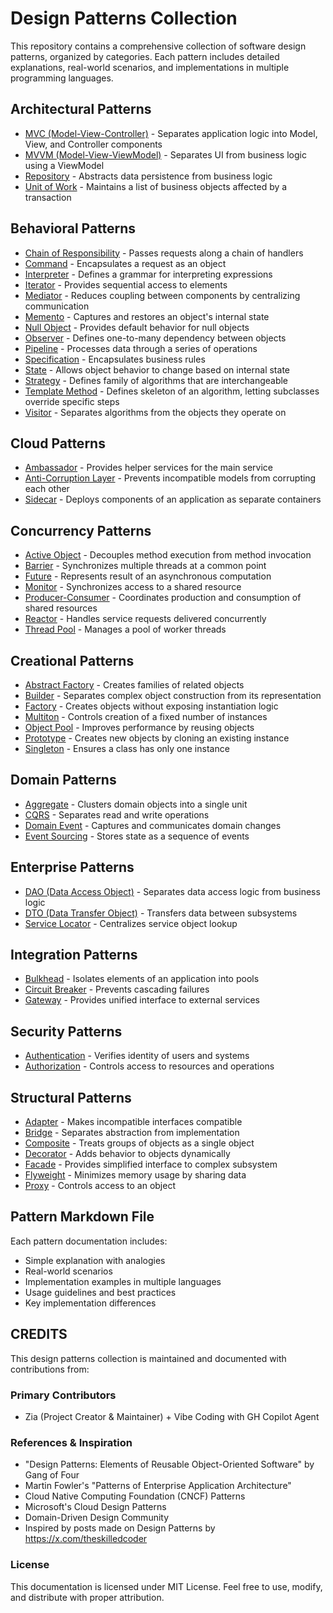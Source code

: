 # Design Patterns Collection

This repository contains a comprehensive collection of software design patterns, organized by categories. Each pattern includes detailed explanations, real-world scenarios, and implementations in multiple programming languages.

## Architectural Patterns
- [MVC (Model-View-Controller)](Architectural/MVC-Pattern.md) - Separates application logic into Model, View, and Controller components
- [MVVM (Model-View-ViewModel)](Architectural/MVVM-Pattern.md) - Separates UI from business logic using a ViewModel
- [Repository](Architectural/Repository-Pattern.md) - Abstracts data persistence from business logic
- [Unit of Work](Architectural/UnitOfWork-Pattern.md) - Maintains a list of business objects affected by a transaction

## Behavioral Patterns
- [Chain of Responsibility](Behavioral/ChainOfResponsibility-Pattern.md) - Passes requests along a chain of handlers
- [Command](Behavioral/Command-Pattern.md) - Encapsulates a request as an object
- [Interpreter](Behavioral/Interpreter-Pattern.md) - Defines a grammar for interpreting expressions
- [Iterator](Behavioral/Iterator-Pattern.md) - Provides sequential access to elements
- [Mediator](Behavioral/Mediator-Pattern.md) - Reduces coupling between components by centralizing communication
- [Memento](Behavioral/Memento-Pattern.md) - Captures and restores an object's internal state
- [Null Object](Behavioral/NullObject-Pattern.md) - Provides default behavior for null objects
- [Observer](Behavioral/Observer-Pattern.md) - Defines one-to-many dependency between objects
- [Pipeline](Behavioral/Pipeline-Pattern.md) - Processes data through a series of operations
- [Specification](Behavioral/Specification-Pattern.md) - Encapsulates business rules
- [State](Behavioral/State-Pattern.md) - Allows object behavior to change based on internal state
- [Strategy](Behavioral/Strategy-Pattern.md) - Defines family of algorithms that are interchangeable
- [Template Method](Behavioral/TemplateMethod-Pattern.md) - Defines skeleton of an algorithm, letting subclasses override specific steps
- [Visitor](Behavioral/Visitor-Pattern.md) - Separates algorithms from the objects they operate on

## Cloud Patterns
- [Ambassador](Cloud/Ambassador-Pattern.md) - Provides helper services for the main service
- [Anti-Corruption Layer](Cloud/Anti-Corruption-Layer-Pattern.md) - Prevents incompatible models from corrupting each other
- [Sidecar](Cloud/Sidecar-Pattern.md) - Deploys components of an application as separate containers

## Concurrency Patterns
- [Active Object](Concurrency/ActiveObject-Pattern.md) - Decouples method execution from method invocation
- [Barrier](Concurrency/Barrier-Pattern.md) - Synchronizes multiple threads at a common point
- [Future](Concurrency/Future-Pattern.md) - Represents result of an asynchronous computation
- [Monitor](Concurrency/Monitor-Pattern.md) - Synchronizes access to a shared resource
- [Producer-Consumer](Concurrency/ProducerConsumer-Pattern.md) - Coordinates production and consumption of shared resources
- [Reactor](Concurrency/Reactor-Pattern.md) - Handles service requests delivered concurrently
- [Thread Pool](Concurrency/ThreadPool-Pattern.md) - Manages a pool of worker threads

## Creational Patterns
- [Abstract Factory](Creational/AbstractFactory-Pattern.md) - Creates families of related objects
- [Builder](Creational/Builder-Pattern.md) - Separates complex object construction from its representation
- [Factory](Creational/Factory-Pattern.md) - Creates objects without exposing instantiation logic
- [Multiton](Creational/Multiton-Pattern.md) - Controls creation of a fixed number of instances
- [Object Pool](Creational/ObjectPool-Pattern.md) - Improves performance by reusing objects
- [Prototype](Creational/Prototype-Pattern.md) - Creates new objects by cloning an existing instance
- [Singleton](Creational/Singleton-Pattern.md) - Ensures a class has only one instance

## Domain Patterns
- [Aggregate](Domain/Aggregate-Pattern.md) - Clusters domain objects into a single unit
- [CQRS](Domain/CQRS-Pattern.md) - Separates read and write operations
- [Domain Event](Domain/Domain-Event-Pattern.md) - Captures and communicates domain changes
- [Event Sourcing](Domain/Event-Sourcing-Pattern.md) - Stores state as a sequence of events

## Enterprise Patterns
- [DAO (Data Access Object)](Enterprise/DAO-Pattern.md) - Separates data access logic from business logic
- [DTO (Data Transfer Object)](Enterprise/DTO-Pattern.md) - Transfers data between subsystems
- [Service Locator](Enterprise/ServiceLocator-Pattern.md) - Centralizes service object lookup

## Integration Patterns
- [Bulkhead](Integration/Bulkhead-Pattern.md) - Isolates elements of an application into pools
- [Circuit Breaker](Integration/Circuit-Breaker-Pattern.md) - Prevents cascading failures
- [Gateway](Integration/Gateway-Pattern.md) - Provides unified interface to external services

## Security Patterns
- [Authentication](Security/Authentication-Pattern.md) - Verifies identity of users and systems
- [Authorization](Security/Authorization-Pattern.md) - Controls access to resources and operations

## Structural Patterns
- [Adapter](Structural/Adapter-Pattern.md) - Makes incompatible interfaces compatible
- [Bridge](Structural/Bridge-Patter.md) - Separates abstraction from implementation
- [Composite](Structural/Composite-Pattern.md) - Treats groups of objects as a single object
- [Decorator](Structural/Decorator-Patter.md) - Adds behavior to objects dynamically
- [Facade](Structural/Facade-Pattern.md) - Provides simplified interface to complex subsystem
- [Flyweight](Structural/Flyweight-Pattern.md) - Minimizes memory usage by sharing data
- [Proxy](Structural/Proxy-Pattern.md) - Controls access to an object

## Pattern Markdown File
Each pattern documentation includes:
- Simple explanation with analogies
- Real-world scenarios
- Implementation examples in multiple languages
- Usage guidelines and best practices
- Key implementation differences

## CREDITS

This design patterns collection is maintained and documented with contributions from:

### Primary Contributors
- Zia (Project Creator & Maintainer) + Vibe Coding with GH Copilot Agent

### References & Inspiration
- "Design Patterns: Elements of Reusable Object-Oriented Software" by Gang of Four
- Martin Fowler's "Patterns of Enterprise Application Architecture"
- Cloud Native Computing Foundation (CNCF) Patterns
- Microsoft's Cloud Design Patterns
- Domain-Driven Design Community
- Inspired by posts made on Design Patterns by https://x.com/theskilledcoder

### License
This documentation is licensed under MIT License. Feel free to use, modify, and distribute with proper attribution.

